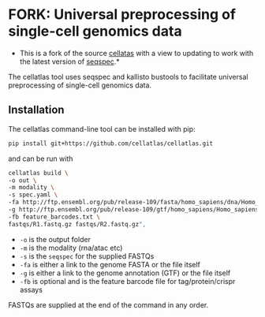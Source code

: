 # FORK: Universal preprocessing of single-cell genomics data

* This is a fork of the source [cellatas](https://github.com/cellatlas/cellatlas.git) with a view to updating to work with the latest version of [seqspec](https://github.com/pachterlab/seqspec.git).*

The cellatlas tool uses seqspec and kallisto bustools to facilitate universal preprocessing of single-cell genomics data.



## Installation
The cellatlas command-line tool can be installed with pip:

```bash
pip install git+https://github.com/cellatlas/cellatlas.git
```

and can be run with 
```bash
cellatlas build \
-o out \
-m modality \
-s spec.yaml \
-fa http://ftp.ensembl.org/pub/release-109/fasta/homo_sapiens/dna/Homo_sapiens.GRCh38.dna.primary_assembly.fa.gz \
-g http://ftp.ensembl.org/pub/release-109/gtf/homo_sapiens/Homo_sapiens.GRCh38.109.gtf.gz \
-fb feature_barcodes.txt \
fastqs/R1.fastq.gz fastqs/R2.fastq.gz",
```
- `-o` is the output folder
- `-m` is the modality (rna/atac etc)
- `-s` is the `seqspec` for the supplied FASTQs
- `-fa` is either a link to the genome FASTA or the file itself
- `-g` is either a link to the genome annotation (GTF) or the file itself
- `-fb` is optional and is the feature barcode file for tag/protein/crispr assays

FASTQs are supplied at the end of the command in any order.
